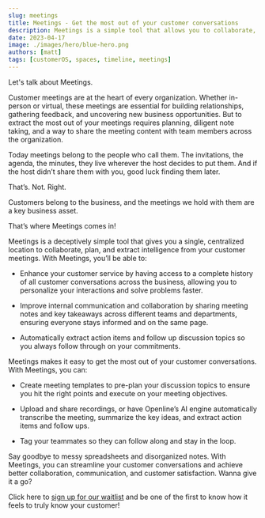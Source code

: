 ```yaml
---
slug: meetings
title: Meetings - Get the most out of your customer conversations
description: Meetings is a simple tool that allows you to collaborate, plan, and extract intelligence from your customer meetings.
date: 2023-04-17
image: ./images/hero/blue-hero.png
authors: [matt]
tags: [customerOS, spaces, timeline, meetings]
---
```


<!--![Meetings hero image](xxx)-->

Let's talk about Meetings.

Customer meetings are at the heart of every organization.  Whether in-person or virtual, these meetings are essential for building relationships, gathering feedback, and uncovering new business opportunities.  But to extract the most out of your meetings requires planning, diligent note taking, and a way to share the meeting content with team members across the organization.

<!--truncate-->

Today meetings belong to the people who call them. The invitations, the agenda, the minutes, they live wherever the host decides to put them. And if the host didn’t share them with you, good luck finding them later. 

That’s. Not. Right. 

Customers belong to the business, and the meetings we hold with them are a key business asset.

That’s where Meetings comes in!

Meetings is a deceptively simple tool that gives you a single, centralized location to collaborate, plan, and extract intelligence from your customer meetings.  With Meetings, you’ll be able to:

- Enhance your customer service by having access to a complete history of all customer conversations across the business, allowing you to personalize your interactions and solve problems faster.

- Improve internal communication and collaboration by sharing meeting notes and key takeaways across different teams and departments, ensuring everyone stays informed and on the same page.

- Automatically extract action items and follow up discussion topics so you always follow through on your commitments.

<!--![Animation of Meetings](xxx)-->

Meetings makes it easy to get the most out of your customer conversations.  With Meetings, you can:

- Create meeting templates to pre-plan your discussion topics to ensure you hit the right points and execute on your meeting objectives.

- Upload and share recordings, or have Openline’s AI engine automatically transcribe the meeting, summarize the key ideas, and extract action items and follow ups.

- Tag your teammates so they can follow along and stay in the loop.

Say goodbye to messy spreadsheets and disorganized notes.  With Meetings, you can streamline your customer conversations and achieve better collaboration, communication, and customer satisfaction.  Wanna give it a go?

Click here to [sign up for our waitlist][waitlist] and be one of the first to know how it feels to truly know your customer!  

<!---References--->

[waitlist]: https://www.openline.ai/waitlist
